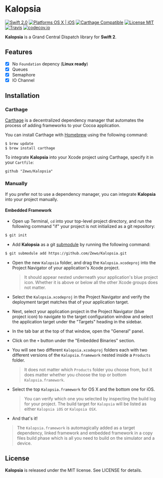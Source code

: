 Kalopsia
========

[![Swift 2.0](https://img.shields.io/badge/Swift-2.0-orange.svg?style=flat)](https://developer.apple.com/swift/)
[![Platforms OS X | iOS](https://img.shields.io/badge/Platforms-OS%20X%20%7C%20iOS-lightgray.svg?style=flat)](https://developer.apple.com/swift/)
[![Carthage Compatible](https://img.shields.io/badge/Carthage-Compatible-4BC51D.svg?style=flat)](https://github.com/Carthage/Carthage)
[![License MIT](https://img.shields.io/badge/License-MIT-blue.svg?style=flat)](https://github.com/Carthage/Carthage)
[![Travis](https://img.shields.io/badge/Build-Passing-4BC51D.svg?style=flat)](https://travis-ci.org/Zewo/Kalopsia)
[![codecov.io](http://codecov.io/github/Zewo/Kalopsia/coverage.svg?branch=master)](http://codecov.io/github/Zewo/Kalopsia?branch=master)

**Kalopsia** is a Grand Central Dispatch library for **Swift 2**.

## Features

- [x] No `Foundation` depency (**Linux ready**)
- [x] Queues
- [x] Semaphore
- [x] IO Channel

## Installation

### Carthage

[Carthage](https://github.com/Carthage/Carthage) is a decentralized dependency manager that automates the process of adding frameworks to your Cocoa application.

You can install Carthage with [Homebrew](http://brew.sh/) using the following command:

```bash
$ brew update
$ brew install carthage
```

To integrate **Kalopsia** into your Xcode project using Carthage, specify it in your `Cartfile`:

```ogdl
github "Zewo/Kalopsia"
```

### Manually

If you prefer not to use a dependency manager, you can integrate **Kalopsia** into your project manually.

#### Embedded Framework

- Open up Terminal, `cd` into your top-level project directory, and run the following command "if" your project is not initialized as a git repository:

```bash
$ git init
```

- Add **Kalopsia** as a git [submodule](http://git-scm.com/docs/git-submodule) by running the following command:

```bash
$ git submodule add https://github.com/Zewo/Kalopsia.git
```

- Open the new `Kalopsia` folder, and drag the `Kalopsia.xcodeproj` into the Project Navigator of your application's Xcode project.

    > It should appear nested underneath your application's blue project icon. Whether it is above or below all the other Xcode groups does not matter.

- Select the `Kalopsia.xcodeproj` in the Project Navigator and verify the deployment target matches that of your application target.
- Next, select your application project in the Project Navigator (blue project icon) to navigate to the target configuration window and select the application target under the "Targets" heading in the sidebar.
- In the tab bar at the top of that window, open the "General" panel.
- Click on the `+` button under the "Embedded Binaries" section.
- You will see two different `Kalopsia.xcodeproj` folders each with two different versions of the `Kalopsia.framework` nested inside a `Products` folder.

    > It does not matter which `Products` folder you choose from, but it does matter whether you choose the top or bottom `Kalopsia.framework`.

- Select the top `Kalopsia.framework` for OS X and the bottom one for iOS.

    > You can verify which one you selected by inspecting the build log for your project. The build target for `Kalopsia` will be listed as either `Kalopsia iOS` or `Kalopsia OSX`.

- And that's it!

> The `Kalopsia.framework` is automagically added as a target dependency, linked framework and embedded framework in a copy files build phase which is all you need to build on the simulator and a device.

License
-------

**Kalopsia** is released under the MIT license. See LICENSE for details.